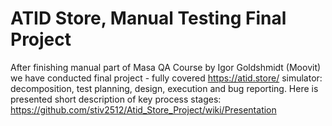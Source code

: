 # ATID Store, Manual Testing Final Project

After finishing manual part of Masa QA Course by Igor Goldshmidt (Moovit) we have conducted final project - fully covered https://atid.store/ simulator: decomposition, test planning, design, execution and bug reporting. Here is presented short description of key process stages: https://github.com/stiv2512/Atid_Store_Project/wiki/Presentation
